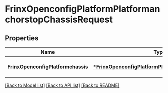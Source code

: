 # FrinxOpenconfigPlatformPlatformanchorstopChassisRequest

## Properties
Name | Type | Description | Notes
------------ | ------------- | ------------- | -------------
**FrinxOpenconfigPlatformchassis** | [***FrinxOpenconfigPlatformPlatformanchorstopChassis**](frinx.openconfig.platform.platformanchorstop.Chassis.md) |  | [optional] [default to null]

[[Back to Model list]](../README.md#documentation-for-models) [[Back to API list]](../README.md#documentation-for-api-endpoints) [[Back to README]](../README.md)


